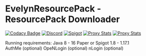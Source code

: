 # EvelynResourcePack - ResourcePack Downloader
[![Codacy Badge](https://app.codacy.com/project/badge/Grade/6814e1004a7b45198671f459739f9180)](https://www.codacy.com/gh/josemarcellio/EvelynResourcePack/dashboard?utm_source=github.com&amp;utm_medium=referral&amp;utm_content=josemarcellio/EvelynResourcePack&amp;utm_campaign=Badge_Grade)
[![Discord](https://img.shields.io/discord/761320216377425951?logo=discord)](https://discord.gg/JyF42uRcMk)
[![Spigot](https://img.shields.io/spiget/downloads/96687)](https://www.spigotmc.org/resources/✨-evelyn-resourcepack-downloader-✨-authme-nlogin-openlogin-discord-webhook-support.96687/)
[![Proxy Stats](https://img.shields.io/bstats/servers/12979?logo=minecraft&label=Servers)](https://www.spigotmc.org/resources/✨-evelyn-resourcepack-downloader-✨-authme-nlogin-openlogin-discord-webhook-support.96687/)
[![Proxy Stats](https://img.shields.io/bstats/players/12979?logo=minecraft&label=Players)](https://www.spigotmc.org/resources/✨-evelyn-resourcepack-downloader-✨-authme-nlogin-openlogin-discord-webhook-support.96687/)

Running requirements:
Java 8 - 16
Paper or Spigot 1.8 - 1.17.1<br>
AuthMe (optional)
OpeNLogin (optional)
nLogin (optional)
